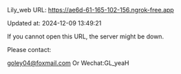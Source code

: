 Lily_web URL: https://ae6d-61-165-102-156.ngrok-free.app

Updated at: 2024-12-09 13:49:21

If you cannot open this URL, the server might be down.

Please contact: 

goley04@foxmail.com Or Wechat:GL_yeaH